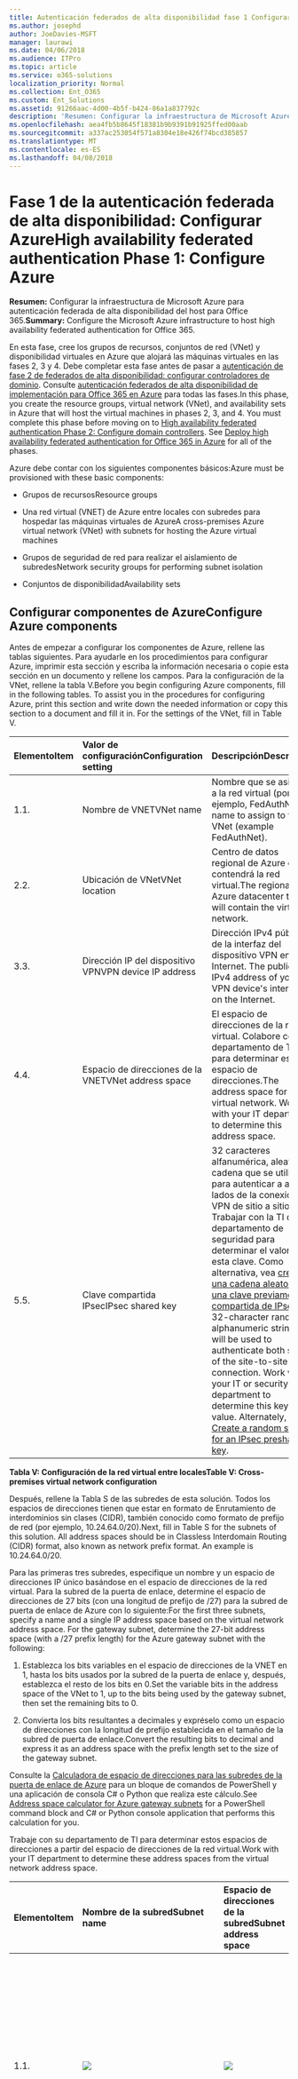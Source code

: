 ```yaml
---
title: Autenticación federados de alta disponibilidad fase 1 Configurar Azure
ms.author: josephd
author: JoeDavies-MSFT
manager: laurawi
ms.date: 04/06/2018
ms.audience: ITPro
ms.topic: article
ms.service: o365-solutions
localization_priority: Normal
ms.collection: Ent_O365
ms.custom: Ent_Solutions
ms.assetid: 91266aac-4d00-4b5f-b424-86a1a837792c
description: 'Resumen: Configurar la infraestructura de Microsoft Azure para alta disponibilidad de host autenticación federada para Office 365.'
ms.openlocfilehash: aea4fb5b8645f18381b9b9391b91925ffed00aab
ms.sourcegitcommit: a337ac253054f571a8304e18e426f74bcd385857
ms.translationtype: MT
ms.contentlocale: es-ES
ms.lasthandoff: 04/08/2018
---
```

# <a name="high-availability-federated-authentication-phase-1-configure-azure"></a><span data-ttu-id="c648e-103">Fase 1 de la autenticación federada de alta disponibilidad: Configurar Azure</span><span class="sxs-lookup"><span data-stu-id="c648e-103">High availability federated authentication Phase 1: Configure Azure</span></span>

 <span data-ttu-id="c648e-104">**Resumen:** Configurar la infraestructura de Microsoft Azure para autenticación federada de alta disponibilidad del host para Office 365.</span><span class="sxs-lookup"><span data-stu-id="c648e-104">**Summary:** Configure the Microsoft Azure infrastructure to host high availability federated authentication for Office 365.</span></span>
  
<span data-ttu-id="c648e-p101">En esta fase, cree los grupos de recursos, conjuntos de red (VNet) y disponibilidad virtuales en Azure que alojará las máquinas virtuales en las fases 2, 3 y 4. Debe completar esta fase antes de pasar a [autenticación de fase 2 de federados de alta disponibilidad: configurar controladores de dominio](high-availability-federated-authentication-phase-2-configure-domain-controllers.md). Consulte [autenticación federados de alta disponibilidad de implementación para Office 365 en Azure](deploy-high-availability-federated-authentication-for-office-365-in-azure.md) para todas las fases.</span><span class="sxs-lookup"><span data-stu-id="c648e-p101">In this phase, you create the resource groups, virtual network (VNet), and availability sets in Azure that will host the virtual machines in phases 2, 3, and 4. You must complete this phase before moving on to [High availability federated authentication Phase 2: Configure domain controllers](high-availability-federated-authentication-phase-2-configure-domain-controllers.md). See [Deploy high availability federated authentication for Office 365 in Azure](deploy-high-availability-federated-authentication-for-office-365-in-azure.md) for all of the phases.</span></span>
  
<span data-ttu-id="c648e-108">Azure debe contar con los siguientes componentes básicos:</span><span class="sxs-lookup"><span data-stu-id="c648e-108">Azure must be provisioned with these basic components:</span></span>
  
- <span data-ttu-id="c648e-109">Grupos de recursos</span><span class="sxs-lookup"><span data-stu-id="c648e-109">Resource groups</span></span>
    
- <span data-ttu-id="c648e-110">Una red virtual (VNET) de Azure entre locales con subredes para hospedar las máquinas virtuales de Azure</span><span class="sxs-lookup"><span data-stu-id="c648e-110">A cross-premises Azure virtual network (VNet) with subnets for hosting the Azure virtual machines</span></span>
    
- <span data-ttu-id="c648e-111">Grupos de seguridad de red para realizar el aislamiento de subredes</span><span class="sxs-lookup"><span data-stu-id="c648e-111">Network security groups for performing subnet isolation</span></span>
    
- <span data-ttu-id="c648e-112">Conjuntos de disponibilidad</span><span class="sxs-lookup"><span data-stu-id="c648e-112">Availability sets</span></span>
    
## <a name="configure-azure-components"></a><span data-ttu-id="c648e-113">Configurar componentes de Azure</span><span class="sxs-lookup"><span data-stu-id="c648e-113">Configure Azure components</span></span>

<span data-ttu-id="c648e-p102">Antes de empezar a configurar los componentes de Azure, rellene las tablas siguientes. Para ayudarle en los procedimientos para configurar Azure, imprimir esta sección y escriba la información necesaria o copie esta sección en un documento y rellene los campos. Para la configuración de la VNet, rellene la tabla V.</span><span class="sxs-lookup"><span data-stu-id="c648e-p102">Before you begin configuring Azure components, fill in the following tables. To assist you in the procedures for configuring Azure, print this section and write down the needed information or copy this section to a document and fill it in. For the settings of the VNet, fill in Table V.</span></span>
  
|<span data-ttu-id="c648e-117">**Elemento**</span><span class="sxs-lookup"><span data-stu-id="c648e-117">**Item**</span></span>|<span data-ttu-id="c648e-118">**Valor de configuración**</span><span class="sxs-lookup"><span data-stu-id="c648e-118">**Configuration setting**</span></span>|<span data-ttu-id="c648e-119">**Descripción**</span><span class="sxs-lookup"><span data-stu-id="c648e-119">**Description**</span></span>|<span data-ttu-id="c648e-120">**Valor**</span><span class="sxs-lookup"><span data-stu-id="c648e-120">**Value**</span></span>|
|:-----|:-----|:-----|:-----|
|<span data-ttu-id="c648e-121">1.</span><span class="sxs-lookup"><span data-stu-id="c648e-121">1.</span></span>  <br/> |<span data-ttu-id="c648e-122">Nombre de VNET</span><span class="sxs-lookup"><span data-stu-id="c648e-122">VNet name</span></span>  <br/> |<span data-ttu-id="c648e-123">Nombre que se asignará a la red virtual (por ejemplo, FedAuthNet).</span><span class="sxs-lookup"><span data-stu-id="c648e-123">A name to assign to the VNet (example FedAuthNet).</span></span>  <br/> |![](./images/Common_Images/TableLine.png)  <br/> |
|<span data-ttu-id="c648e-124">2.</span><span class="sxs-lookup"><span data-stu-id="c648e-124">2.</span></span>  <br/> |<span data-ttu-id="c648e-125">Ubicación de VNet</span><span class="sxs-lookup"><span data-stu-id="c648e-125">VNet location</span></span>  <br/> |<span data-ttu-id="c648e-126">Centro de datos regional de Azure que contendrá la red virtual.</span><span class="sxs-lookup"><span data-stu-id="c648e-126">The regional Azure datacenter that will contain the virtual network.</span></span>  <br/> |![](./images/Common_Images/TableLine.png)  <br/> |
|<span data-ttu-id="c648e-127">3.</span><span class="sxs-lookup"><span data-stu-id="c648e-127">3.</span></span>  <br/> |<span data-ttu-id="c648e-128">Dirección IP del dispositivo VPN</span><span class="sxs-lookup"><span data-stu-id="c648e-128">VPN device IP address</span></span>  <br/> |<span data-ttu-id="c648e-129">Dirección IPv4 pública de la interfaz del dispositivo VPN en Internet. </span><span class="sxs-lookup"><span data-stu-id="c648e-129">The public IPv4 address of your VPN device's interface on the Internet.</span></span>  <br/> |![](./images/Common_Images/TableLine.png)  <br/> |
|<span data-ttu-id="c648e-130">4.</span><span class="sxs-lookup"><span data-stu-id="c648e-130">4.</span></span>  <br/> |<span data-ttu-id="c648e-131">Espacio de direcciones de la VNET</span><span class="sxs-lookup"><span data-stu-id="c648e-131">VNet address space</span></span>  <br/> |<span data-ttu-id="c648e-p103">El espacio de direcciones de la red virtual. Colabore con su departamento de TI para determinar este espacio de direcciones.</span><span class="sxs-lookup"><span data-stu-id="c648e-p103">The address space for the virtual network. Work with your IT department to determine this address space.</span></span>  <br/> |![](./images/Common_Images/TableLine.png)  <br/> |
|<span data-ttu-id="c648e-134">5.</span><span class="sxs-lookup"><span data-stu-id="c648e-134">5.</span></span>  <br/> |<span data-ttu-id="c648e-135">Clave compartida IPsec</span><span class="sxs-lookup"><span data-stu-id="c648e-135">IPsec shared key</span></span>  <br/> |<span data-ttu-id="c648e-p104">32 caracteres alfanumérica, aleatoria cadena que se utilizará para autenticar a ambos lados de la conexión VPN de sitio a sitio. Trabajar con la TI o departamento de seguridad para determinar el valor de esta clave. Como alternativa, vea [crear una cadena aleatoria de una clave previamente compartida de IPsec](http://social.technet.microsoft.com/wiki/contents/articles/32330.create-a-random-string-for-an-ipsec-preshared-key.aspx).</span><span class="sxs-lookup"><span data-stu-id="c648e-p104">A 32-character random, alphanumeric string that will be used to authenticate both sides of the site-to-site VPN connection. Work with your IT or security department to determine this key value. Alternately, see [Create a random string for an IPsec preshared key](http://social.technet.microsoft.com/wiki/contents/articles/32330.create-a-random-string-for-an-ipsec-preshared-key.aspx).  </span></span><br/> |![](./images/Common_Images/TableLine.png)  <br/> |
   
 <span data-ttu-id="c648e-139">**Tabla V: Configuración de la red virtual entre locales**</span><span class="sxs-lookup"><span data-stu-id="c648e-139">**Table V: Cross-premises virtual network configuration**</span></span>
  
<span data-ttu-id="c648e-p105">Después, rellene la Tabla S de las subredes de esta solución. Todos los espacios de direcciones tienen que estar en formato de Enrutamiento de interdominios sin clases (CIDR), también conocido como formato de prefijo de red (por ejemplo, 10.24.64.0/20).</span><span class="sxs-lookup"><span data-stu-id="c648e-p105">Next, fill in Table S for the subnets of this solution. All address spaces should be in Classless Interdomain Routing (CIDR) format, also known as network prefix format. An example is 10.24.64.0/20.</span></span>
  
<span data-ttu-id="c648e-p106">Para las primeras tres subredes, especifique un nombre y un espacio de direcciones IP único basándose en el espacio de direcciones de la red virtual. Para la subred de la puerta de enlace, determine el espacio de direcciones de 27 bits (con una longitud de prefijo de /27) para la subred de puerta de enlace de Azure con lo siguiente:</span><span class="sxs-lookup"><span data-stu-id="c648e-p106">For the first three subnets, specify a name and a single IP address space based on the virtual network address space. For the gateway subnet, determine the 27-bit address space (with a /27 prefix length) for the Azure gateway subnet with the following:</span></span>
  
1. <span data-ttu-id="c648e-145">Establezca los bits variables en el espacio de direcciones de la VNET en 1, hasta los bits usados por la subred de la puerta de enlace y, después, establezca el resto de los bits en 0.</span><span class="sxs-lookup"><span data-stu-id="c648e-145">Set the variable bits in the address space of the VNet to 1, up to the bits being used by the gateway subnet, then set the remaining bits to 0.</span></span>
    
2. <span data-ttu-id="c648e-146">Convierta los bits resultantes a decimales y expréselo como un espacio de direcciones con la longitud de prefijo establecida en el tamaño de la subred de puerta de enlace.</span><span class="sxs-lookup"><span data-stu-id="c648e-146">Convert the resulting bits to decimal and express it as an address space with the prefix length set to the size of the gateway subnet.</span></span>
    
<span data-ttu-id="c648e-147">Consulte la [Calculadora de espacio de direcciones para las subredes de la puerta de enlace de Azure](https://gallery.technet.microsoft.com/scriptcenter/Address-prefix-calculator-a94b6eed) para un bloque de comandos de PowerShell y una aplicación de consola C# o Python que realiza este cálculo.</span><span class="sxs-lookup"><span data-stu-id="c648e-147">See [Address space calculator for Azure gateway subnets](https://gallery.technet.microsoft.com/scriptcenter/Address-prefix-calculator-a94b6eed) for a PowerShell command block and C# or Python console application that performs this calculation for you.</span></span>
  
<span data-ttu-id="c648e-148">Trabaje con su departamento de TI para determinar estos espacios de direcciones a partir del espacio de direcciones de la red virtual.</span><span class="sxs-lookup"><span data-stu-id="c648e-148">Work with your IT department to determine these address spaces from the virtual network address space.</span></span>
  
|<span data-ttu-id="c648e-149">**Elemento**</span><span class="sxs-lookup"><span data-stu-id="c648e-149">**Item**</span></span>|<span data-ttu-id="c648e-150">**Nombre de la subred**</span><span class="sxs-lookup"><span data-stu-id="c648e-150">**Subnet name**</span></span>|<span data-ttu-id="c648e-151">**Espacio de direcciones de la subred**</span><span class="sxs-lookup"><span data-stu-id="c648e-151">**Subnet address space**</span></span>|<span data-ttu-id="c648e-152">**Objetivo**</span><span class="sxs-lookup"><span data-stu-id="c648e-152">**Purpose**</span></span>|
|:-----|:-----|:-----|:-----|
|<span data-ttu-id="c648e-153">1.</span><span class="sxs-lookup"><span data-stu-id="c648e-153">1.</span></span>  <br/> |![](./images/Common_Images/TableLine.png)  <br/> |![](./images/Common_Images/TableLine.png)  <br/> |<span data-ttu-id="c648e-154">La subred que usa el controlador de dominio de Windows Server Active Directory (AD) y las máquinas virtuales (VM) del servidor de DirSync.</span><span class="sxs-lookup"><span data-stu-id="c648e-154">The subnet used by the Windows Server Active Directory (AD) domain controller and DirSync server virtual machines (VMs).</span></span>  <br/> |
|<span data-ttu-id="c648e-155">2.</span><span class="sxs-lookup"><span data-stu-id="c648e-155">2.</span></span>  <br/> |![](./images/Common_Images/TableLine.png)  <br/> |![](./images/Common_Images/TableLine.png)  <br/> |<span data-ttu-id="c648e-156">Subred usada por las máquinas virtuales de AD FS.</span><span class="sxs-lookup"><span data-stu-id="c648e-156">The subnet used by the AD FS VMs.</span></span>  <br/> |
|<span data-ttu-id="c648e-157">3.</span><span class="sxs-lookup"><span data-stu-id="c648e-157">3.</span></span>  <br/> |![](./images/Common_Images/TableLine.png)  <br/> |![](./images/Common_Images/TableLine.png)  <br/> |<span data-ttu-id="c648e-158">Subred usada por las máquinas virtuales del proxy de aplicación web.</span><span class="sxs-lookup"><span data-stu-id="c648e-158">The subnet used by the web application proxy VMs.</span></span>  <br/> |
|<span data-ttu-id="c648e-159">4.</span><span class="sxs-lookup"><span data-stu-id="c648e-159">4.</span></span>  <br/> |<span data-ttu-id="c648e-160">GatewaySubnet</span><span class="sxs-lookup"><span data-stu-id="c648e-160">GatewaySubnet</span></span>  <br/> |![](./images/Common_Images/TableLine.png)  <br/> |<span data-ttu-id="c648e-161">Subred usada por las máquinas virtuales de la puerta de enlace de Azure.</span><span class="sxs-lookup"><span data-stu-id="c648e-161">The subnet used by the Azure gateway VMs.</span></span>  <br/> |
   
 <span data-ttu-id="c648e-162">**Tabla S: Subredes de la red virtual**</span><span class="sxs-lookup"><span data-stu-id="c648e-162">**Table S: Subnets in the virtual network**</span></span>
  
<span data-ttu-id="c648e-163">Ahora, rellene la Tabla I para las direcciones IP estáticas asignadas a las máquinas virtuales y a las instancias del equilibrador de carga.</span><span class="sxs-lookup"><span data-stu-id="c648e-163">Next, fill in Table I for the static IP addresses assigned to virtual machines and load balancer instances.</span></span>
  
|<span data-ttu-id="c648e-164">**Elemento**</span><span class="sxs-lookup"><span data-stu-id="c648e-164">**Item**</span></span>|<span data-ttu-id="c648e-165">**Objetivo**</span><span class="sxs-lookup"><span data-stu-id="c648e-165">**Purpose**</span></span>|<span data-ttu-id="c648e-166">**Dirección IP de la subred**</span><span class="sxs-lookup"><span data-stu-id="c648e-166">**IP address on the subnet**</span></span>|<span data-ttu-id="c648e-167">**Valor**</span><span class="sxs-lookup"><span data-stu-id="c648e-167">**Value**</span></span>|
|:-----|:-----|:-----|:-----|
|<span data-ttu-id="c648e-168">1.</span><span class="sxs-lookup"><span data-stu-id="c648e-168">1.</span></span>  <br/> |<span data-ttu-id="c648e-169">Dirección IP estática del primer controlador de dominio</span><span class="sxs-lookup"><span data-stu-id="c648e-169">Static IP address of the first domain controller</span></span>  <br/> |<span data-ttu-id="c648e-170">La cuarta dirección IP posible del espacio de direcciones de la subred definida en el elemento 1 de la Tabla S.</span><span class="sxs-lookup"><span data-stu-id="c648e-170">The fourth possible IP address for the address space of the subnet defined in Item 1 of Table S.</span></span>  <br/> |![](./images/Common_Images/TableLine.png)  <br/> |
|<span data-ttu-id="c648e-171">2.</span><span class="sxs-lookup"><span data-stu-id="c648e-171">2.</span></span>  <br/> |<span data-ttu-id="c648e-172">Dirección IP estática del segundo controlador de dominio</span><span class="sxs-lookup"><span data-stu-id="c648e-172">Static IP address of the second domain controller</span></span>  <br/> |<span data-ttu-id="c648e-173">La quinta dirección IP posible del espacio de direcciones de la subred definida en el elemento 1 de la Tabla S.</span><span class="sxs-lookup"><span data-stu-id="c648e-173">The fifth possible IP address for the address space of the subnet defined in Item 1 of Table S.</span></span>  <br/> |![](./images/Common_Images/TableLine.png)  <br/> |
|<span data-ttu-id="c648e-174">3.</span><span class="sxs-lookup"><span data-stu-id="c648e-174">3.</span></span>  <br/> |<span data-ttu-id="c648e-175">Dirección IP estática del servidor de DirSync</span><span class="sxs-lookup"><span data-stu-id="c648e-175">Static IP address of the DirSync server</span></span>  <br/> |<span data-ttu-id="c648e-176">La sexta dirección IP posible del espacio de direcciones de la subred definida en el elemento 1 de la Tabla S.</span><span class="sxs-lookup"><span data-stu-id="c648e-176">The sixth possible IP address for the address space of the subnet defined in Item 1 of Table S.</span></span>  <br/> |![](./images/Common_Images/TableLine.png)  <br/> |
|<span data-ttu-id="c648e-177">4.</span><span class="sxs-lookup"><span data-stu-id="c648e-177">4.</span></span>  <br/> |<span data-ttu-id="c648e-178">Dirección IP estática del equilibrador de carga interno para los servidores de AD FS</span><span class="sxs-lookup"><span data-stu-id="c648e-178">Static IP address of the internal load balancer for the AD FS servers</span></span>  <br/> |<span data-ttu-id="c648e-179">La cuarta dirección IP posible del espacio de direcciones de la subred definida en el elemento 2 de la Tabla S.</span><span class="sxs-lookup"><span data-stu-id="c648e-179">The fourth possible IP address for the address space of the subnet defined in Item 2 of Table S.</span></span>  <br/> |![](./images/Common_Images/TableLine.png)  <br/> |
|<span data-ttu-id="c648e-180">5.</span><span class="sxs-lookup"><span data-stu-id="c648e-180">5.</span></span>  <br/> |<span data-ttu-id="c648e-181">Dirección IP estática del primer servidor de AD FS</span><span class="sxs-lookup"><span data-stu-id="c648e-181">Static IP address of the first AD FS server</span></span>  <br/> |<span data-ttu-id="c648e-182">La quinta dirección IP posible del espacio de direcciones de la subred definida en el elemento 2 de la Tabla S.</span><span class="sxs-lookup"><span data-stu-id="c648e-182">The fifth possible IP address for the address space of the subnet defined in Item 2 of Table S.</span></span>  <br/> |![](./images/Common_Images/TableLine.png)  <br/> |
|<span data-ttu-id="c648e-183">6.</span><span class="sxs-lookup"><span data-stu-id="c648e-183">6.</span></span>  <br/> |<span data-ttu-id="c648e-184">Dirección IP estática del segundo servidor de AD FS</span><span class="sxs-lookup"><span data-stu-id="c648e-184">Static IP address of the second AD FS server</span></span>  <br/> |<span data-ttu-id="c648e-185">La sexta dirección IP posible del espacio de direcciones de la subred definida en el elemento 2 de la Tabla S.</span><span class="sxs-lookup"><span data-stu-id="c648e-185">The sixth possible IP address for the address space of the subnet defined in Item 2 of Table S.</span></span>  <br/> |![](./images/Common_Images/TableLine.png)  <br/> |
|<span data-ttu-id="c648e-186">7.</span><span class="sxs-lookup"><span data-stu-id="c648e-186">7.</span></span>  <br/> |<span data-ttu-id="c648e-187">Dirección IP estática del primer servidor proxy de aplicación web</span><span class="sxs-lookup"><span data-stu-id="c648e-187">Static IP address of the first web application proxy server</span></span>  <br/> |<span data-ttu-id="c648e-188">La cuarta dirección IP posible del espacio de direcciones de la subred definida en el elemento 3 de la Tabla S.</span><span class="sxs-lookup"><span data-stu-id="c648e-188">The fourth possible IP address for the address space of the subnet defined in Item 3 of Table S.</span></span>  <br/> |![](./images/Common_Images/TableLine.png)  <br/> |
|<span data-ttu-id="c648e-189">8.</span><span class="sxs-lookup"><span data-stu-id="c648e-189">8.</span></span>  <br/> |<span data-ttu-id="c648e-190">Dirección IP estática del segundo servidor proxy de aplicación web</span><span class="sxs-lookup"><span data-stu-id="c648e-190">Static IP address of the second web application proxy server</span></span>  <br/> |<span data-ttu-id="c648e-191">La quinta dirección IP posible del espacio de direcciones de la subred definida en el elemento 3 de la Tabla S.</span><span class="sxs-lookup"><span data-stu-id="c648e-191">The fifth possible IP address for the address space of the subnet defined in Item 3 of Table S.</span></span>  <br/> |![](./images/Common_Images/TableLine.png)  <br/> |
   
 <span data-ttu-id="c648e-192">**Direcciones IP estáticas I: de tabla en la red virtual**</span><span class="sxs-lookup"><span data-stu-id="c648e-192">**Table I: Static IP addresses in the virtual network**</span></span>
  
<span data-ttu-id="c648e-193">Para dos servidores de Sistema de nombres de dominio (DNS) en la red local que quiera usar al configurar de manera inicial los controladores de dominio en la red virtual, rellene la Tabla D. Colabore con su departamento de TI para determinar esta lista.</span><span class="sxs-lookup"><span data-stu-id="c648e-193">For two Domain Name System (DNS) servers in your on-premises network that you want to use when initially setting up the domain controllers in your virtual network, fill in Table D. Work with your IT department to determine this list.</span></span>
  
|<span data-ttu-id="c648e-194">**Elemento**</span><span class="sxs-lookup"><span data-stu-id="c648e-194">**Item**</span></span>|<span data-ttu-id="c648e-195">**Nombre descriptivo del servidor DNS**</span><span class="sxs-lookup"><span data-stu-id="c648e-195">**DNS server friendly name**</span></span>|<span data-ttu-id="c648e-196">**Dirección IP del servidor DNS**</span><span class="sxs-lookup"><span data-stu-id="c648e-196">**DNS server IP address**</span></span>|
|:-----|:-----|:-----|
|<span data-ttu-id="c648e-197">1.</span><span class="sxs-lookup"><span data-stu-id="c648e-197">1.</span></span>  <br/> |![](./images/Common_Images/TableLine.png)  <br/> |![](./images/Common_Images/TableLine.png)  <br/> |
|<span data-ttu-id="c648e-198">2.</span><span class="sxs-lookup"><span data-stu-id="c648e-198">2.</span></span>  <br/> |![](./images/Common_Images/TableLine.png)  <br/> |![](./images/Common_Images/TableLine.png)  <br/> |
   
 <span data-ttu-id="c648e-199">**Tabla D: Servidores DNS locales**</span><span class="sxs-lookup"><span data-stu-id="c648e-199">**Table D: On-premises DNS servers**</span></span>
  
<span data-ttu-id="c648e-p107">Para enrutar paquetes desde la red entre locales a la red de la organización por la conexión VPN de sitio a sitio, necesita configurar la red virtual con una red local que contenga una lista del espacio de direcciones (en notación CIDR) para todas las ubicaciones accesibles en la red local de la organización. La lista de espacios de direcciones que definen la red local tiene que ser única y no puede superponerse con el espacio de direcciones usado para otras redes virtuales ni otras redes locales.</span><span class="sxs-lookup"><span data-stu-id="c648e-p107">To route packets from the cross-premises network to your organization network across the site-to-site VPN connection, you must configure the virtual network with a local network that contains a list of the address spaces (in CIDR notation) for all of the reachable locations on your organization's on-premises network. The list of address spaces that define your local network must be unique and must not overlap with the address space used for other virtual networks or other local networks.</span></span>
  
<span data-ttu-id="c648e-p108">Para el conjunto de espacios de direcciones de la red local, rellene la Tabla L. Fíjese en que aparecen tres entradas en blanco, pero lo normal es que necesite más. Colabore con su departamento de TI para determinar esta lista de espacios de direcciones.</span><span class="sxs-lookup"><span data-stu-id="c648e-p108">For the set of local network address spaces, fill in Table L. Note that three blank entries are listed but you will typically need more. Work with your IT department to determine this list of address spaces.</span></span>
  
|<span data-ttu-id="c648e-204">**Elemento**</span><span class="sxs-lookup"><span data-stu-id="c648e-204">**Item**</span></span>|<span data-ttu-id="c648e-205">**Espacio de direcciones de la red local**</span><span class="sxs-lookup"><span data-stu-id="c648e-205">**Local network address space**</span></span>|
|:-----|:-----|
|<span data-ttu-id="c648e-206">1.</span><span class="sxs-lookup"><span data-stu-id="c648e-206">1.</span></span>  <br/> |![](./images/Common_Images/TableLine.png)  <br/> |
|<span data-ttu-id="c648e-207">2.</span><span class="sxs-lookup"><span data-stu-id="c648e-207">2.</span></span>  <br/> |![](./images/Common_Images/TableLine.png)  <br/> |
|<span data-ttu-id="c648e-208">3.</span><span class="sxs-lookup"><span data-stu-id="c648e-208">3.</span></span>  <br/> |![](./images/Common_Images/TableLine.png)  <br/> |
   
 <span data-ttu-id="c648e-209">**Tabla L: Prefijos de direcciones para la red local**</span><span class="sxs-lookup"><span data-stu-id="c648e-209">**Table L: Address prefixes for the local network**</span></span>
  
<span data-ttu-id="c648e-210">Ahora, empecemos a crear la infraestructura de Azure para hospedar la autenticación federada para Office 365.</span><span class="sxs-lookup"><span data-stu-id="c648e-210">Now let's begin building the Azure infrastructure to host your federated authentication for Office 365.</span></span>
  
> [!NOTE]
> <span data-ttu-id="c648e-p109">Los siguientes conjuntos de comandos utilice la última versión de PowerShell de Azure. Consulte [Introducción a los cmdlets de PowerShell de Azure](https://docs.microsoft.com/en-us/powershell/azureps-cmdlets-docs/).</span><span class="sxs-lookup"><span data-stu-id="c648e-p109">The following command sets use the latest version of Azure PowerShell. See [Get started with Azure PowerShell cmdlets](https://docs.microsoft.com/en-us/powershell/azureps-cmdlets-docs/).</span></span> 
  
<span data-ttu-id="c648e-213">Primero, abra un símbolo del sistema de Azure PowerShell e inicie sesión con su cuenta.</span><span class="sxs-lookup"><span data-stu-id="c648e-213">First, start an Azure PowerShell prompt and login to your account.</span></span>
  
```
Login-AzureRMAccount
```

> [!TIP]
> <span data-ttu-id="c648e-214">Para un archivo de texto que contiene todos los comandos de PowerShell en este artículo y un libro de Microsoft Excel configuración que genera bloques de comandos PowerShell listos para ejecutarse en función de la configuración personalizada, consulte el [autenticación federados para Office 365 en Kit de implementación de Azure](https://gallery.technet.microsoft.com/Federated-Authentication-8a9f1664).</span><span class="sxs-lookup"><span data-stu-id="c648e-214">For a text file that contains all of the PowerShell commands in this article and a Microsoft Excel configuration workbook that generates ready-to-run PowerShell command blocks based on your custom settings, see the [Federated Authentication for Office 365 in Azure Deployment Kit](https://gallery.technet.microsoft.com/Federated-Authentication-8a9f1664).</span></span> 
  
<span data-ttu-id="c648e-215">Obtenga su nombre de suscripción mediante el comando siguiente.</span><span class="sxs-lookup"><span data-stu-id="c648e-215">Get your subscription name using the following command.</span></span>
  
```
Get-AzureRMSubscription | Sort Name | Select Name
```

<span data-ttu-id="c648e-216">Para versiones anteriores de PowerShell de Azure, utilice este comando.</span><span class="sxs-lookup"><span data-stu-id="c648e-216">For older versions of Azure PowerShell, use this command instead.</span></span>
  
```
Get-AzureRMSubscription | Sort Name | Select SubscriptionName
```

<span data-ttu-id="c648e-p110">Establecer su suscripción de Azure. Reemplace todo el contenido de las ofertas, incluyendo el \< y > caracteres, con el nombre correcto.</span><span class="sxs-lookup"><span data-stu-id="c648e-p110">Set your Azure subscription. Replace everything within the quotes, including the \< and > characters, with the correct name.</span></span>
  
```
$subscr="<subscription name>"
Get-AzureRmSubscription -SubscriptionName $subscr | Select-AzureRmSubscription
```

<span data-ttu-id="c648e-p111">Después, cree los grupos de recursos. Para determinar un conjunto único de nombres de grupos de recursos, use este comando para mostrar una lista de los grupos de recursos existentes.</span><span class="sxs-lookup"><span data-stu-id="c648e-p111">Next, create the new resource groups. To determine a unique set of resource group names, use this command to list your existing resource groups.</span></span>
  
```
Get-AzureRMResourceGroup | Sort ResourceGroupName | Select ResourceGroupName
```

<span data-ttu-id="c648e-221">Rellene la tabla siguiente para el conjunto de nombres de grupos de recursos únicos.</span><span class="sxs-lookup"><span data-stu-id="c648e-221">Fill in the following table for the set of unique resource group names.</span></span>
  
|<span data-ttu-id="c648e-222">**Elemento**</span><span class="sxs-lookup"><span data-stu-id="c648e-222">**Item**</span></span>|<span data-ttu-id="c648e-223">**Nombre del grupo de recursos**</span><span class="sxs-lookup"><span data-stu-id="c648e-223">**Resource group name**</span></span>|<span data-ttu-id="c648e-224">**Objetivo**</span><span class="sxs-lookup"><span data-stu-id="c648e-224">**Purpose**</span></span>|
|:-----|:-----|:-----|
|<span data-ttu-id="c648e-225">1.</span><span class="sxs-lookup"><span data-stu-id="c648e-225">1.</span></span>  <br/> |![](./images/Common_Images/TableLine.png)  <br/> |<span data-ttu-id="c648e-226">Controladores de dominio</span><span class="sxs-lookup"><span data-stu-id="c648e-226">Domain controllers</span></span>  <br/> |
|<span data-ttu-id="c648e-227">2.</span><span class="sxs-lookup"><span data-stu-id="c648e-227">2.</span></span>  <br/> |![](./images/Common_Images/TableLine.png)  <br/> |<span data-ttu-id="c648e-228">Servidores de AD FS</span><span class="sxs-lookup"><span data-stu-id="c648e-228">AD FS servers</span></span>  <br/> |
|<span data-ttu-id="c648e-229">3.</span><span class="sxs-lookup"><span data-stu-id="c648e-229">3.</span></span>  <br/> |![](./images/Common_Images/TableLine.png)  <br/> |<span data-ttu-id="c648e-230">Servidores proxy de aplicación web</span><span class="sxs-lookup"><span data-stu-id="c648e-230">Web application proxy servers</span></span>  <br/> |
|<span data-ttu-id="c648e-231">4.</span><span class="sxs-lookup"><span data-stu-id="c648e-231">4.</span></span>  <br/> |![](./images/Common_Images/TableLine.png)  <br/> |<span data-ttu-id="c648e-232">Elementos de la infraestructura</span><span class="sxs-lookup"><span data-stu-id="c648e-232">Infrastructure elements</span></span>  <br/> |
   
 <span data-ttu-id="c648e-233">**Tabla R: grupos de recursos**</span><span class="sxs-lookup"><span data-stu-id="c648e-233">**Table R: Resource groups**</span></span>
  
<span data-ttu-id="c648e-234">Cree el grupo de recursos con estos comandos.</span><span class="sxs-lookup"><span data-stu-id="c648e-234">Create your new resource groups with these commands.</span></span>
  
```
$locName="<an Azure location, such as West US>"
$rgName="<Table R - Item 1 - Name column>"
New-AzureRMResourceGroup -Name $rgName -Location $locName
$rgName="<Table R - Item 2 - Name column>"
New-AzureRMResourceGroup -Name $rgName -Location $locName
$rgName="<Table R - Item 3 - Name column>"
New-AzureRMResourceGroup -Name $rgName -Location $locName
$rgName="<Table R - Item 4 - Name column>"
New-AzureRMResourceGroup -Name $rgName -Location $locName
```

<span data-ttu-id="c648e-235">Después, cree la red virtual de Azure y sus subredes.</span><span class="sxs-lookup"><span data-stu-id="c648e-235">Next, you create the Azure virtual network and its subnets.</span></span>
  
```
$rgName="<Table R - Item 4 - Resource group name column>"
$locName="<your Azure location>"
$vnetName="<Table V - Item 1 - Value column>"
$vnetAddrPrefix="<Table V - Item 4 - Value column>"
$dnsServers=@( "<Table D - Item 1 - DNS server IP address column>", "<Table D - Item 2 - DNS server IP address column>" )
# Get the shortened version of the location
$locShortName=(Get-AzureRmResourceGroup -Name $rgName).Location

# Create the subnets
$subnet1Name="<Table S - Item 1 - Subnet name column>"
$subnet1Prefix="<Table S - Item 1 - Subnet address space column>"
$subnet1=New-AzureRMVirtualNetworkSubnetConfig -Name $subnet1Name -AddressPrefix $subnet1Prefix
$subnet2Name="<Table S - Item 2 - Subnet name column>"
$subnet2Prefix="<Table S - Item 2 - Subnet address space column>"
$subnet2=New-AzureRMVirtualNetworkSubnetConfig -Name $subnet2Name -AddressPrefix $subnet2Prefix
$subnet3Name="<Table S - Item 3 - Subnet name column>"
$subnet3Prefix="<Table S - Item 3 - Subnet address space column>"
$subnet3=New-AzureRMVirtualNetworkSubnetConfig -Name $subnet3Name -AddressPrefix $subnet3Prefix
$gwSubnet4Prefix="<Table S - Item 4 - Subnet address space column>"
$gwSubnet=New-AzureRMVirtualNetworkSubnetConfig -Name "GatewaySubnet" -AddressPrefix $gwSubnet4Prefix

# Create the virtual network
New-AzureRMVirtualNetwork -Name $vnetName -ResourceGroupName $rgName -Location $locName -AddressPrefix $vnetAddrPrefix -Subnet $gwSubnet,$subnet1,$subnet2,$subnet3 -DNSServer $dnsServers

```

<span data-ttu-id="c648e-p112">A continuación, crear red de grupos de seguridad para cada subred que contenga equipos virtuales. Para realizar el aislamiento de la subred, puede agregar reglas para tipos específicos de tráfico permitido o denegado al grupo de seguridad de red de una subred.</span><span class="sxs-lookup"><span data-stu-id="c648e-p112">Next, you create network security groups for each subnet that contains virtual machines. To perform subnet isolation, you can add rules for the specific types of traffic allowed or denied to the network security group of a subnet.</span></span>
  
```
# Create network security groups
$vnet=Get-AzureRMVirtualNetwork -ResourceGroupName $rgName -Name $vnetName

New-AzureRMNetworkSecurityGroup -Name $subnet1Name -ResourceGroupName $rgName -Location $locShortName
$nsg=Get-AzureRMNetworkSecurityGroup -Name $subnet1Name -ResourceGroupName $rgName
Set-AzureRMVirtualNetworkSubnetConfig -VirtualNetwork $vnet -Name $subnet1Name -AddressPrefix $subnet1Prefix -NetworkSecurityGroup $nsg

New-AzureRMNetworkSecurityGroup -Name $subnet2Name -ResourceGroupName $rgName -Location $locShortName
$nsg=Get-AzureRMNetworkSecurityGroup -Name $subnet2Name -ResourceGroupName $rgName
Set-AzureRMVirtualNetworkSubnetConfig -VirtualNetwork $vnet -Name $subnet2Name -AddressPrefix $subnet2Prefix -NetworkSecurityGroup $nsg

New-AzureRMNetworkSecurityGroup -Name $subnet3Name -ResourceGroupName $rgName -Location $locShortName
$nsg=Get-AzureRMNetworkSecurityGroup -Name $subnet3Name -ResourceGroupName $rgName
Set-AzureRMVirtualNetworkSubnetConfig -VirtualNetwork $vnet -Name $subnet3Name -AddressPrefix $subnet3Prefix -NetworkSecurityGroup $nsg
```

<span data-ttu-id="c648e-238">Después, use estos comandos para crear las puertas de enlace para la conexión VPN de sitio a sitio.</span><span class="sxs-lookup"><span data-stu-id="c648e-238">Next, use these commands to create the gateways for the site-to-site VPN connection.</span></span>
  
```
$rgName="<Table R - Item 4 - Resource group name column>"
$locName="<Azure location>"
$vnetName="<Table V - Item 1 - Value column>"
$vnet=Get-AzureRMVirtualNetwork -Name $vnetName -ResourceGroupName $rgName
$subnet=Get-AzureRmVirtualNetworkSubnetConfig -VirtualNetwork $vnet -Name "GatewaySubnet"

# Attach a virtual network gateway to a public IP address and the gateway subnet
$publicGatewayVipName="PublicIPAddress"
$vnetGatewayIpConfigName="PublicIPConfig"
New-AzureRMPublicIpAddress -Name $vnetGatewayIpConfigName -ResourceGroupName $rgName -Location $locName -AllocationMethod Dynamic
$publicGatewayVip=Get-AzureRMPublicIpAddress -Name $vnetGatewayIpConfigName -ResourceGroupName $rgName
$vnetGatewayIpConfig=New-AzureRMVirtualNetworkGatewayIpConfig -Name $vnetGatewayIpConfigName -PublicIpAddressId $publicGatewayVip.Id -Subnet $subnet

# Create the Azure gateway
$vnetGatewayName="AzureGateway"
$vnetGateway=New-AzureRMVirtualNetworkGateway -Name $vnetGatewayName -ResourceGroupName $rgName -Location $locName -GatewayType Vpn -VpnType RouteBased -IpConfigurations $vnetGatewayIpConfig

# Create the gateway for the local network
$localGatewayName="LocalNetGateway"
$localGatewayIP="<Table V - Item 3 - Value column>"
$localNetworkPrefix=@( <comma-separated, double-quote enclosed list of the local network address prefixes from Table L, example: "10.1.0.0/24", "10.2.0.0/24"> )
$localGateway=New-AzureRMLocalNetworkGateway -Name $localGatewayName -ResourceGroupName $rgName -Location $locName -GatewayIpAddress $localGatewayIP -AddressPrefix $localNetworkPrefix

# Define the Azure virtual network VPN connection
$vnetConnectionName="S2SConnection"
$vnetConnectionKey="<Table V - Item 5 - Value column>"
$vnetConnection=New-AzureRMVirtualNetworkGatewayConnection -Name $vnetConnectionName -ResourceGroupName $rgName -Location $locName -ConnectionType IPsec -SharedKey $vnetConnectionKey -VirtualNetworkGateway1 $vnetGateway -LocalNetworkGateway2 $localGateway

```

> [!NOTE]
> <span data-ttu-id="c648e-p113">Federados autenticación de los usuarios individuales no se basa en los recursos locales. Sin embargo, si está disponible esta conexión VPN de sitio a sitio, los controladores de dominio en el VNet no recibirá actualizaciones de cuentas de usuario y grupos en el servidor de Windows local AD. Para asegurarse de que esto no suceda, puede configurar alta disponibilidad para la conexión VPN de sitio a sitio. Para obtener más información, vea [altamente disponible entre local y conectividad de VNet a VNet](https://docs.microsoft.com/azure/vpn-gateway/vpn-gateway-highlyavailable)</span><span class="sxs-lookup"><span data-stu-id="c648e-p113">Federated authentication of individual users does not rely on any on-premises resources. However, if this site-to-site VPN connection becomes unavailable, the domain controllers in the VNet will not receive updates to user accounts and groups made in the on-premises Windows Server AD. To ensure this does not happen, you can configure high availability for your site-to-site VPN connection. For more information, see [Highly Available Cross-Premises and VNet-to-VNet Connectivity](https://docs.microsoft.com/azure/vpn-gateway/vpn-gateway-highlyavailable)</span></span>
  
<span data-ttu-id="c648e-243">El paso siguiente es anotar la dirección IPv4 pública de Azure VPN Gateway para la red virtual después de ejecutar este comando:</span><span class="sxs-lookup"><span data-stu-id="c648e-243">Next, record the public IPv4 address of the Azure VPN gateway for your virtual network from the display of this command:</span></span>
  
```
Get-AzureRMPublicIpAddress -Name $publicGatewayVipName -ResourceGroupName $rgName
```

<span data-ttu-id="c648e-p114">A continuación, configure el dispositivo VPN local para conectarse a la puerta de enlace VPN de Azure. Para obtener más información, consulte [Configurar el dispositivo VPN](https://docs.microsoft.com/azure/vpn-gateway/vpn-gateway-about-vpn-devices).</span><span class="sxs-lookup"><span data-stu-id="c648e-p114">Next, configure your on-premises VPN device to connect to the Azure VPN gateway. For more information, see [Configure your VPN device](https://docs.microsoft.com/azure/vpn-gateway/vpn-gateway-about-vpn-devices).</span></span>
  
<span data-ttu-id="c648e-246">Para configurar el dispositivo VPN local necesita lo siguiente:</span><span class="sxs-lookup"><span data-stu-id="c648e-246">To configure your on-premises VPN device, you will need the following:</span></span>
  
- <span data-ttu-id="c648e-247">La dirección IPv4 pública de Azure VPN Gateway.</span><span class="sxs-lookup"><span data-stu-id="c648e-247">The public IPv4 address of the Azure VPN gateway.</span></span>
    
- <span data-ttu-id="c648e-248">La clave previamente compartida IPsec para la conexión VPN de sitio a sitio (columna de la tabla V - artículo 5 - valor).</span><span class="sxs-lookup"><span data-stu-id="c648e-248">The IPsec pre-shared key for the site-to-site VPN connection (Table V - Item 5 - Value column).</span></span>
    
<span data-ttu-id="c648e-p115">Después, asegúrese de que el espacio de direcciones de la red virtual sea accesible desde la red local. Para hacerlo, normalmente se agrega una ruta que se corresponde con el espacio de direcciones de la red virtual al dispositivo VPN y, después, se publica esa ruta para el resto de la infraestructura de enrutamiento de la red de la organización. Colabore con su departamento de TI para conocer cómo completar este procedimiento.</span><span class="sxs-lookup"><span data-stu-id="c648e-p115">Next, ensure that the address space of the virtual network is reachable from your on-premises network. This is usually done by adding a route corresponding to the virtual network address space to your VPN device and then advertising that route to the rest of the routing infrastructure of your organization network. Work with your IT department to determine how to do this.</span></span>
  
<span data-ttu-id="c648e-p116">Después, defina los nombres de los tres conjuntos de disponibilidad. Rellene la Tabla A. </span><span class="sxs-lookup"><span data-stu-id="c648e-p116">Next, define the names of three availability sets. Fill out Table A.</span></span> 
  
|<span data-ttu-id="c648e-254">**Elemento**</span><span class="sxs-lookup"><span data-stu-id="c648e-254">**Item**</span></span>|<span data-ttu-id="c648e-255">**Objetivo**</span><span class="sxs-lookup"><span data-stu-id="c648e-255">**Purpose**</span></span>|<span data-ttu-id="c648e-256">**Nombre del conjunto de disponibilidad**</span><span class="sxs-lookup"><span data-stu-id="c648e-256">**Availability set name**</span></span>|
|:-----|:-----|:-----|
|<span data-ttu-id="c648e-257">1.</span><span class="sxs-lookup"><span data-stu-id="c648e-257">1.</span></span>  <br/> |<span data-ttu-id="c648e-258">Controladores de dominio</span><span class="sxs-lookup"><span data-stu-id="c648e-258">Domain controllers</span></span>  <br/> |![](./images/Common_Images/TableLine.png)  <br/> |
|<span data-ttu-id="c648e-259">2.</span><span class="sxs-lookup"><span data-stu-id="c648e-259">2.</span></span>  <br/> |<span data-ttu-id="c648e-260">Servidores de AD FS</span><span class="sxs-lookup"><span data-stu-id="c648e-260">AD FS servers</span></span>  <br/> |![](./images/Common_Images/TableLine.png)  <br/> |
|<span data-ttu-id="c648e-261">3.</span><span class="sxs-lookup"><span data-stu-id="c648e-261">3.</span></span>  <br/> |<span data-ttu-id="c648e-262">Servidores proxy de aplicación web</span><span class="sxs-lookup"><span data-stu-id="c648e-262">Web application proxy servers</span></span>  <br/> |![](./images/Common_Images/TableLine.png)  <br/> |
   
 <span data-ttu-id="c648e-263">**Establece la tabla disponibilidad de A:**</span><span class="sxs-lookup"><span data-stu-id="c648e-263">**Table A: Availability sets**</span></span>
  
<span data-ttu-id="c648e-264">Necesitará estos nombres al crear las máquinas virtuales en las fases 2, 3 y 4.</span><span class="sxs-lookup"><span data-stu-id="c648e-264">You will need these names when you create the virtual machines in phases 2, 3, and 4.</span></span>
  
<span data-ttu-id="c648e-265">Cree los conjuntos de disponibilidad con estos comandos de Azure PowerShell.</span><span class="sxs-lookup"><span data-stu-id="c648e-265">Create the new availability sets with these Azure PowerShell commands.</span></span>
  
```
$locName="<the Azure location for your new resource group>"
$rgName="<Table R - Item 1 - Resource group name column>"
$avName="<Table A - Item 1 - Availability set name column>"
New-AzureRMAvailabilitySet -Name $avName -ResourceGroupName $rgName -Location $locName
$rgName="<Table R - Item 2 - Resource group name column>"
$avName="<Table A - Item 2 - Availability set name column>"
New-AzureRMAvailabilitySet -Name $avName -ResourceGroupName $rgName -Location $locName
$rgName="<Table R - Item 3 - Resource group name column>"
$avName="<Table A - Item 3 - Availability set name column>"
New-AzureRMAvailabilitySet -Name $avName -ResourceGroupName $rgName -Location $locName
```

<span data-ttu-id="c648e-266">Esta es la configuración que se muestra después de la finalización correcta de esta fase.</span><span class="sxs-lookup"><span data-stu-id="c648e-266">This is the configuration resulting from the successful completion of this phase.</span></span>
  
<span data-ttu-id="c648e-267">**Fase 1: La infraestructura de Azure para autenticación federados de alta disponibilidad para Office 365**</span><span class="sxs-lookup"><span data-stu-id="c648e-267">**Phase 1: The Azure infrastructure for high availability federated authentication for Office 365**</span></span>

![Fase 1 de la autenticación federada de Office 365 con alta disponibilidad en Azure con la infraestructura de Azure](images/4e7ba678-07df-40ce-b372-021bf7fc91fa.png)
  
## <a name="next-step"></a><span data-ttu-id="c648e-269">Paso siguiente</span><span class="sxs-lookup"><span data-stu-id="c648e-269">Next step</span></span>

<span data-ttu-id="c648e-270">Uso [autenticación de fase 2 de federados de alta disponibilidad: configurar controladores de dominio](high-availability-federated-authentication-phase-2-configure-domain-controllers.md) para continuar con la configuración de esta carga de trabajo.</span><span class="sxs-lookup"><span data-stu-id="c648e-270">Use [High availability federated authentication Phase 2: Configure domain controllers](high-availability-federated-authentication-phase-2-configure-domain-controllers.md) to continue with the configuration of this workload.</span></span>
  
## <a name="see-also"></a><span data-ttu-id="c648e-271">Vea también</span><span class="sxs-lookup"><span data-stu-id="c648e-271">See Also</span></span>

[<span data-ttu-id="c648e-272">Implementar la autenticación federada de alta disponibilidad para Office 365 en Azure</span><span class="sxs-lookup"><span data-stu-id="c648e-272">Deploy high availability federated authentication for Office 365 in Azure</span></span>](deploy-high-availability-federated-authentication-for-office-365-in-azure.md)
  
[<span data-ttu-id="c648e-273">Identidad federada para el entorno de desarrollo y pruebas de Office 365</span><span class="sxs-lookup"><span data-stu-id="c648e-273">Federated identity for your Office 365 dev/test environment</span></span>](federated-identity-for-your-office-365-dev-test-environment.md)
  
[<span data-ttu-id="c648e-274">Adopción de la nube y soluciones híbridas</span><span class="sxs-lookup"><span data-stu-id="c648e-274">Cloud adoption and hybrid solutions</span></span>](cloud-adoption-and-hybrid-solutions.md)

[<span data-ttu-id="c648e-275">Identidad federada para Office 365</span><span class="sxs-lookup"><span data-stu-id="c648e-275">Federated identity for Office 365</span></span>](https://support.office.com/article/Understanding-Office-365-identity-and-Azure-Active-Directory-06a189e7-5ec6-4af2-94bf-a22ea225a7a9#bk_federated)


